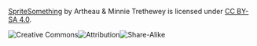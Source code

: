 [SpriteSomething](https://github.com/Artheau/SpriteSomething/) by Artheau & Minnie Trethewey is licensed under [CC BY-SA 4.0](https://creativecommons.org/licenses/by-sa/4.0/).

![Creative Commons](https://mirrors.creativecommons.org/presskit/icons/cc.svg "Creative Commons")![Attribution](https://mirrors.creativecommons.org/presskit/icons/by.svg "Attribution")![Share-Alike](https://mirrors.creativecommons.org/presskit/icons/sa.svg "Share-Alike")
